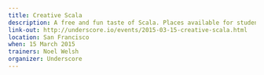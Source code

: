 ```yaml
---
title: Creative Scala
description: A free and fun taste of Scala. Places available for students and teaching assistants.
link-out: http://underscore.io/events/2015-03-15-creative-scala.html
location: San Francisco
when: 15 March 2015
trainers: Noel Welsh
organizer: Underscore
---
```

